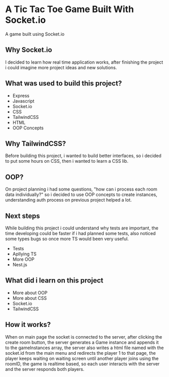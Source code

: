 # A Tic Tac Toe Game Built With Socket.io
A game built using Socket.io
## Why Socket.io
I decided to learn how real time application works, after finishing the project i could imagine more project ideas and new solutions.
## What was used to build this project?
- Express
- Javascript
- Socket.io
- CSS
- TailwindCSS
- HTML
- OOP Concepts
## Why TailwindCSS?
Before building this project, i wanted to build better interfaces, so i decided to put some hours on CSS, then i wanted to learn a CSS lib.
## OOP?
On project planning i had some questions, "how can i process each room data individually?" so i decided to use OOP concepts to create instances, understanding auth process on previous project helped a lot.
## Next steps
While building this project i could understand why tests are important, the time developing could be faster if i had planned some tests, also noticed some types bugs so once more TS would been very useful.
- Tests
- Apllying TS
- More OOP
- Nest.js
## What did i learn on this project
- More about OOP
- More about CSS
- Socket.io
- TailwindCSS
## How it works?
When on main page the socket is connected to the server, after clicking the create room button, the server generates a Game instance and appends it to the gameInstances array, the server also writes a html file named with the socket.id from the main menu and redirects the player 1 to that page, the player keeps waiting on waiting screen until another player joins using the roomID, the game is realtime based, so each user interacts with the server and the server responds both players.
